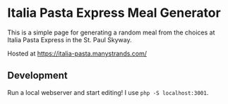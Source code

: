 # Italia Pasta Express Meal Generator

This is a simple page for generating a random meal from the choices at Italia Pasta Express in the St. Paul Skyway.

Hosted at https://italia-pasta.manystrands.com/

## Development

Run a local webserver and start editing! I use `php -S localhost:3001`.
